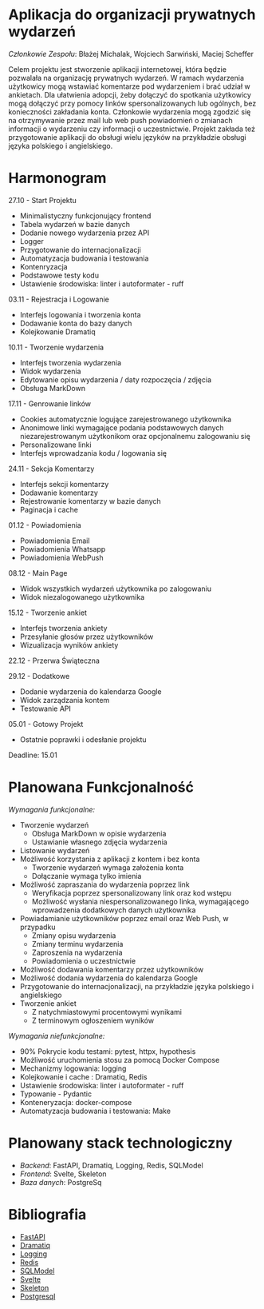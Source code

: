 # Aplikacja do organizacji prywatnych wydarzeń
*Członkowie Zespołu*: Błażej Michalak, Wojciech Sarwiński, Maciej Scheffer

Celem projektu jest stworzenie aplikacji internetowej, która będzie pozwalała na organizację prywatnych wydarzeń. W ramach wydarzenia użytkowicy mogą wstawiać komentarze pod wydarzeniem i brać udział w ankietach. Dla ułatwienia adopcji, żeby dołączyć do spotkania użytkowicy mogą dołączyć przy pomocy linków spersonalizowanych lub ogólnych, bez konieczności zakładania konta. Członkowie wydarzenia mogą zgodzić się na otrzymywanie przez mail lub web push powiadomień o zmianach informacji o wydarzeniu czy informacji o uczestnictwie. Projekt zakłada też przygotowanie aplikacji do obsługi wielu języków na przykładzie obsługi języka polskiego i angielskiego.

# Harmonogram

27.10 - Start Projektu

- Minimalistyczny funkcjonujący frontend
- Tabela wydarzeń w bazie danych
- Dodanie nowego wydarzenia przez API
- Logger
- Przygotowanie do internacjonalizacji
- Automatyzacja budowania i testowania
- Kontenryzacja
- Podstawowe testy kodu
- Ustawienie środowiska: linter i autoformater - ruff

03.11 - Rejestracja i Logowanie

- Interfejs logowania i tworzenia konta
- Dodawanie konta do bazy danych
- Kolejkowanie Dramatiq

10.11 - Tworzenie wydarzenia

- Interfejs tworzenia wydarzenia
- Widok wydarzenia
- Edytowanie opisu wydarzenia / daty rozpoczęcia / zdjęcia
- Obsługa MarkDown

17.11 - Genrowanie linków
- Cookies automatycznie logujące zarejestrowanego użytkownika 
- Anonimowe linki wymagające podania podstawowych danych niezarejestrowanym użytkonikom oraz opcjonalnemu zalogowaniu się
- Personalizowane linki
- Interfejs wprowadzania kodu / logowania się

24.11 - Sekcja Komentarzy
- Interfejs sekcji komentarzy
- Dodawanie komentarzy
- Rejestrowanie komentarzy w bazie danych
- Paginacja i cache

01.12 - Powiadomienia
- Powiadomienia Email
- Powiadomienia Whatsapp
- Powiadomienia WebPush

08.12 - Main Page 
- Widok wszystkich wydarzeń użytkownika po zalogowaniu
- Widok niezalogowanego użytkownika

15.12 - Tworzenie ankiet
- Interfejs tworzenia ankiety
- Przesyłanie głosów przez użytkowników
- Wizualizacja wyników ankiety

22.12 - Przerwa Świąteczna

29.12 - Dodatkowe
- Dodanie wydarzenia do kalendarza Google
- Widok zarządzania kontem
- Testowanie API

05.01 - Gotowy Projekt
- Ostatnie poprawki i odesłanie projektu

Deadline: 15.01

# Planowana Funkcjonalność
*Wymagania funkcjonalne:*
- Tworzenie wydarzeń
    - Obsługa MarkDown w opisie wydarzenia
    - Ustawianie własnego zdjęcia wydarzenia
- Listowanie wydarzeń
- Możliwość korzystania z aplikacji z kontem i bez konta
  - Tworzenie wydarzeń wymaga założenia konta
  - Dołączanie wymaga tylko imienia
- Możliwość zapraszania do wydarzenia poprzez link
    - Weryfikacja poprzez spersonalizowany link oraz kod wstępu
    - Możliwość wysłania niespersonalizowanego linka, wymagającego wprowadzenia dodatkowych danych użytkownika
- Powiadamianie użytkowników poprzez email oraz Web Push, w przypadku
  - Zmiany opisu wydarzenia
  - Zmiany terminu wydarzenia
  - Zaproszenia na wydarzenia
  - Powiadomienia o uczestnictwie
- Możliwość dodawania komentarzy przez użytkowników
- Możliwość dodania wydarzenia do kalendarza Google
- Przygotowanie do internacjonalizacji, na przykładzie języka polskiego i angielskiego
- Tworzenie ankiet
  - Z natychmiastowymi procentowymi wynikami
  - Z terminowym ogłoszeniem wyników

*Wymagania niefunkcjonalne:*
 - 90% Pokrycie kodu testami: pytest, httpx, hypothesis
 - Możliwość uruchomienia stosu za pomocą Docker Compose
 - Mechanizmy logowania: logging
 - Kolejkowanie i cache : Dramatiq, Redis
 - Ustawienie środowiska: linter i autoformater - ruff
 - Typowanie - Pydantic
 - Konteneryzacja: docker-compose
 - Automatyzacja budowania i testowania: Make

# Planowany stack technologiczny
- *Backend*: FastAPI, Dramatiq, Logging, Redis, SQLModel
- *Frontend*: Svelte, Skeleton
- *Baza danych*: PostgreSq

# Bibliografia
- [FastAPI](https://fastapi.tiangolo.com/reference/)
- [Dramatiq](https://dramatiq.io/index.html)
- [Logging](https://docs.python.org/3/library/logging.html)
- [Redis](https://redis.io/docs/latest/)
- [SQLModel](https://sqlmodel.tiangolo.com/)
- [Svelte](https://svelte.dev/docs)
- [Skeleton](https://www.skeleton.dev/)
- [Postgresql](https://www.postgresql.org.pl/)
